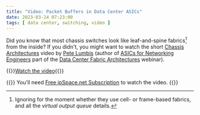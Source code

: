 ```yaml
---
title: "Video: Packet Buffers in Data Center ASICs"
date: 2023-03-24 07:23:00
tags: [ data center, switching, video ]
---
```

Did you know that most chassis switches look like leaf-and-spine fabrics[^FC] from the inside? If you didn't, you might want to watch the short [Chassis Architectures](https://my.ipspace.net/bin/get/DCFabric/AS4%20-%20Chassis%20Architectures.mp4?doccode=DCFabric) video by [Pete Lumbis](https://www.ipspace.net/Author:Pete_Lumbis) (author of [ASICs for Networking Engineers](https://my.ipspace.net/bin/list?id=DCFabric#TECHNOLOGY) part of the [Data Center Fabric Architectures](https://www.ipspace.net/Data_Center_Fabrics) webinar).

[^FC]: Ignoring for the moment whether they use cell- or frame-based fabrics, and all the *virtual output queue* details.

{{<jump>}}[Watch the video](https://my.ipspace.net/bin/get/DCFabric/AS4%20-%20Chassis%20Architectures.mp4?doccode=DCFabric){{</jump>}}

{{<note info>}}
You'll need [Free ipSpace.net Subscription](https://www.ipspace.net/Subscription/Free) to watch the video.
{{</note>}}
